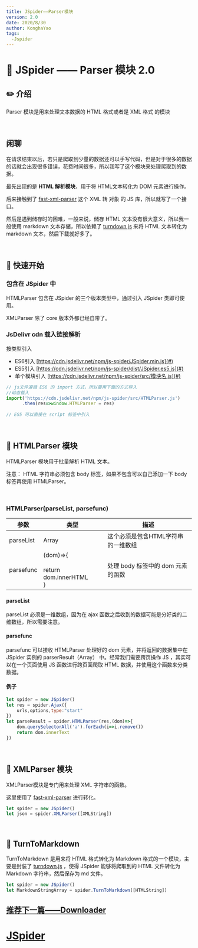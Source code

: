 ```yaml
---
title: JSpider——Parser模块
version: 2.0
date: 2020/8/30
author: KonghaYao
tags:
  -Jspider
---
```


# :book: JSpider —— Parser 模块 2.0

## :pencil2: 介绍

Parser 模块是用来处理文本数据的 HTML 格式或者是 XML 格式 的模块

<br>

## 闲聊
在请求结束以后，若只是爬取到少量的数据还可以手写代码，但是对于很多的数据的话就会出现很多错误，花费时间很多，所以我写了这个模块来处理爬取到的数据。

最先出现的是 **HTML 解析模块**，用于将 HTML文本转化为 DOM 元素进行操作。

后来接触到了 [fast-xml-parser](https://github.com/NaturalIntelligence/fast-xml-parser) 这个 XML 转 对象 的 JS 库，所以就写了一个接口。

然后是遇到储存时的困难，一般来说，储存 HTML 文本没有很大意义，所以我一般使用 markdown 文本存储，所以依赖了 [turndown.js](https://github.com/domchristie/turndown/) 来将 HTML 文本转化为 markdown 文本，然后下载就好多了。


<br>

## :hammer: 快速开始

###  包含在 JSpider 中

HTMLParser 包含在 JSpider 的三个版本类型中，通过引入 JSpider 类即可使用。

XMLParser 除了 core 版本外都已经自带了。

### JsDelivr cdn 载入链接解析

按类型引入 
- ES6引入 [https://cdn.jsdelivr.net/npm/js-spider/JSpider.min.js](#)
- ES5引入 [https://cdn.jsdelivr.net/npm/js-spider/dist/JSpider.es5.js](#)
- 单个模块引入 [https://cdn.jsdelivr.net/npm/js-spider/src/模块名.js](#)
```js
// js文件遵循 ES6 的 import 方式，所以要用下面的方式导入
//动态载入
import('https://cdn.jsdelivr.net/npm/js-spider/src/HTMLParser.js')
      .then(res=>window.HTMLParser = res)
      
// ES5 可以直接在 script 标签中引入
```

<br>

## :candy: HTMLParser 模块

HTMLParser 模块用于批量解析 HTML 文本。

注意： HTML 字符串必须包含 body 标签，如果不包含可以自己添加一下 body 标签再使用 HTMLParser。

<br>

### HTMLParser(parseList, parsefunc)

| 参数      | 类型                                            | 描述                               |
| --------- | ----------------------------------------------- | ---------------------------------- |
| parseList | Array                                           | 这个必须是包含HTML字符串的一维数组 |
| parsefunc | (dom)=>{<br /><br />return dom.innerHTML<br />} | 处理 body 标签中的 dom 元素的函数  |

#### parseList

parseList 必须是一维数组，因为在 ajax 函数之后收到的数据可能是分好类的二维数组，所以需要注意。

#### parsefunc

parsefunc 可以接收 HTMLParser 处理好的 dom 元素，并将返回的数据集中在 JSpider 实例的 parserResult（Array） 中。经常我们需要跨页操作 JS ，其实可以在一个页面使用 JS 函数进行跨页面爬取 HTML 数据，并使用这个函数来分类数据。

#### 例子

```js
let spider = new JSpider()
let res = spider.Ajax({
    urls,options,type:"start"
})
let parseResult = spider.HTMLParser(res,(dom)=>{
    dom.querySelectorAll('a').forEach(i=>i.remove())
    return dom.innerText
})

```

<br>

## :candy: XMLParser 模块

XMLParser模块是专门用来处理 XML 字符串的函数。

这里使用了 [fast-xml-parser](https://github.com/NaturalIntelligence/fast-xml-parser) 进行转化。

```js
let spider = new JSpider()
let json = spider.XMLParser([XMLString])

```

<br>

## :candy: TurnToMarkdown
TurnToMarkdown 是用来将 HTML 格式转化为 Markdown 格式的一个模块，主要是封装了 [turndown.js](https://github.com/domchristie/turndown/) ，使得 JSpider 能够将爬取到的 HTML 文件转化为 Markdown 字符串，然后保存为 md 文件。

```js
let spider = new JSpider()
let MarkdownStringArray = spider.TurnToMarkdown([HTMLString])
```

## [推荐下一篇——Downloader](./Downloader.md)

#  [JSpider](../JSpider.md)

